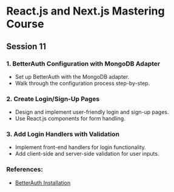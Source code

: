 # React.js and Next.js Mastering Course

## Session 11

### 1. BetterAuth Configuration with MongoDB Adapter

- Set up BetterAuth with the MongoDB adapter.
- Walk through the configuration process step-by-step.

### 2. Create Login/Sign-Up Pages

- Design and implement user-friendly login and sign-up pages.
- Use React.js components for form handling.

### 3. Add Login Handlers with Validation

- Implement front-end handlers for login functionality.
- Add client-side and server-side validation for user inputs.

### References:

- [BetterAuth Installation](https://www.better-auth.com/docs/installation)
